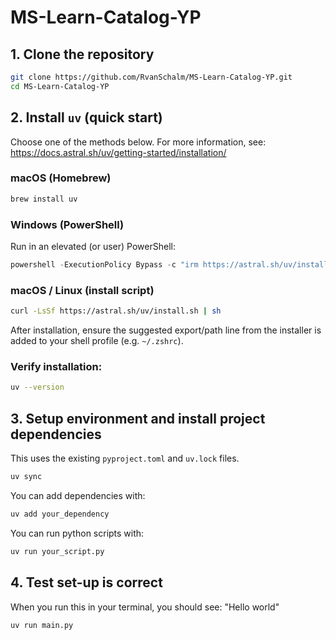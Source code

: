 # MS-Learn-Catalog-YP

## 1. Clone the repository
```bash
git clone https://github.com/RvanSchalm/MS-Learn-Catalog-YP.git
cd MS-Learn-Catalog-YP
```

## 2. Install `uv` (quick start)
Choose one of the methods below. For more information, see: https://docs.astral.sh/uv/getting-started/installation/

### macOS (Homebrew)
```bash
brew install uv
```

### Windows (PowerShell)
Run in an elevated (or user) PowerShell:
```powershell
powershell -ExecutionPolicy Bypass -c "irm https://astral.sh/uv/install.ps1 | iex"
```

### macOS / Linux (install script)
```bash
curl -LsSf https://astral.sh/uv/install.sh | sh
```
After installation, ensure the suggested export/path line from the installer is added to your shell profile (e.g. `~/.zshrc`).

### Verify installation:
```bash
uv --version
```

## 3. Setup environment and install project dependencies
This uses the existing `pyproject.toml` and `uv.lock` files.
```bash
uv sync
```

You can add dependencies with:
```bash
uv add your_dependency
```

You can run python scripts with:
```bash
uv run your_script.py
```

## 4. Test set-up is correct
When you run this in your terminal, you should see: "Hello world"
```bash
uv run main.py
```

